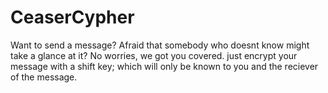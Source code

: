 # CeaserCypher
Want to send a message? Afraid that somebody who doesnt know might take a glance at it?
No worries, we got you covered.
just encrypt your message with a shift key; which will only be known to you and the reciever of the message.

